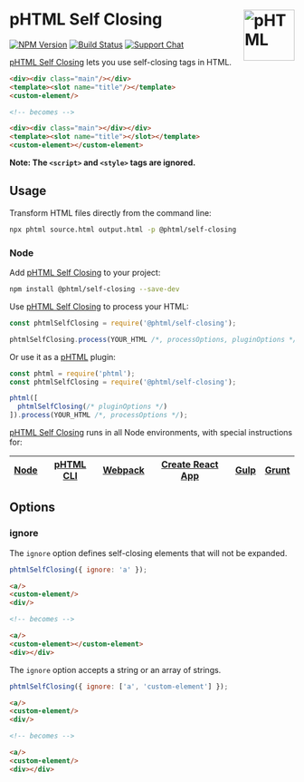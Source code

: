 # pHTML Self Closing [<img src="https://phtmlorg.github.io/phtml/logo.svg" alt="pHTML" width="90" height="90" align="right">][phtml]

[![NPM Version][npm-img]][npm-url]
[![Build Status][cli-img]][cli-url]
[![Support Chat][git-img]][git-url]

[pHTML Self Closing] lets you use self-closing tags in HTML.

```html
<div><div class="main"/></div>
<template><slot name="title"/></template>
<custom-element/>

<!-- becomes -->

<div><div class="main"></div></div>
<template><slot name="title"></slot></template>
<custom-element></custom-element>
```

**Note: The `<script>` and `<style>` tags are ignored.**

## Usage

Transform HTML files directly from the command line:

```bash
npx phtml source.html output.html -p @phtml/self-closing
```

### Node

Add [pHTML Self Closing] to your project:

```bash
npm install @phtml/self-closing --save-dev
```

Use [pHTML Self Closing] to process your HTML:

```js
const phtmlSelfClosing = require('@phtml/self-closing');

phtmlSelfClosing.process(YOUR_HTML /*, processOptions, pluginOptions */);
```

Or use it as a [pHTML] plugin:

```js
const phtml = require('phtml');
const phtmlSelfClosing = require('@phtml/self-closing');

phtml([
  phtmlSelfClosing(/* pluginOptions */)
]).process(YOUR_HTML /*, processOptions */);
```

[pHTML Self Closing] runs in all Node environments, with special instructions for:

| [Node](INSTALL.md#node) | [pHTML CLI](INSTALL.md#phtml-cli) | [Webpack](INSTALL.md#webpack) | [Create React App](INSTALL.md#create-react-app) | [Gulp](INSTALL.md#gulp) | [Grunt](INSTALL.md#grunt) |
| --- | --- | --- | --- | --- | --- |

## Options

### ignore

The `ignore` option defines self-closing elements that will not be expanded.

```js
phtmlSelfClosing({ ignore: 'a' });
```

```html
<a/>
<custom-element/>
<div/>

<!-- becomes -->

<a/>
<custom-element></custom-element>
<div></div>
```

The `ignore` option accepts a string or an array of strings.

```js
phtmlSelfClosing({ ignore: ['a', 'custom-element'] });
```

```html
<a/>
<custom-element/>
<div/>

<!-- becomes -->

<a/>
<custom-element/>
<div></div>
```

[cli-img]: https://img.shields.io/travis/phtmlorg/phtml-self-closing.svg
[cli-url]: https://travis-ci.org/phtmlorg/phtml-self-closing
[git-img]: https://img.shields.io/badge/support-chat-blue.svg
[git-url]: https://gitter.im/phtmlorg/phtml
[npm-img]: https://img.shields.io/npm/v/@phtml/self-closing.svg
[npm-url]: https://www.npmjs.com/package/@phtml/self-closing

[pHTML]: https://github.com/phtmlorg/phtml
[pHTML Self Closing]: https://github.com/phtmlorg/phtml-self-closing
